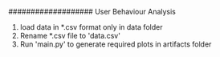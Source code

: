################### User Behaviour Analysis

1. load data in *.csv format only in data folder
2. Rename *.csv file to 'data.csv'
3. Run 'main.py' to generate required plots in artifacts folder


